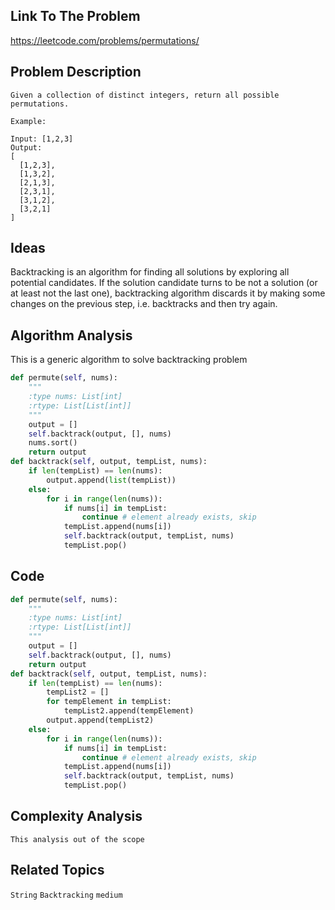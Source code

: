 ## Link To The Problem 
https://leetcode.com/problems/permutations/

## Problem Description

```
Given a collection of distinct integers, return all possible permutations.

Example:

Input: [1,2,3]
Output:
[
  [1,2,3],
  [1,3,2],
  [2,1,3],
  [2,3,1],
  [3,1,2],
  [3,2,1]
]

```

## Ideas

Backtracking is an algorithm for finding all solutions by exploring all potential candidates. 
If the solution candidate turns to be not a solution (or at least not the last one), backtracking 
algorithm discards it by making some changes on the previous step, i.e. backtracks and then try again.

## Algorithm Analysis
This is a generic algorithm to solve backtracking problem
```py
def permute(self, nums):
    """
    :type nums: List[int]
    :rtype: List[List[int]]
    """
    output = []
    self.backtrack(output, [], nums)
    nums.sort() 
    return output
def backtrack(self, output, tempList, nums):
    if len(tempList) == len(nums):
        output.append(list(tempList))
    else:
        for i in range(len(nums)):
            if nums[i] in tempList:
                continue # element already exists, skip
            tempList.append(nums[i]) 
            self.backtrack(output, tempList, nums)
            tempList.pop() 
```

## Code

```py
def permute(self, nums):
    """
    :type nums: List[int]
    :rtype: List[List[int]]
    """
    output = []
    self.backtrack(output, [], nums)
    return output
def backtrack(self, output, tempList, nums):
    if len(tempList) == len(nums):
        tempList2 = []
        for tempElement in tempList:
            tempList2.append(tempElement)
        output.append(tempList2)
    else:
        for i in range(len(nums)):
            if nums[i] in tempList:
                continue # element already exists, skip
            tempList.append(nums[i]) 
            self.backtrack(output, tempList, nums)
            tempList.pop() 
```

## Complexity Analysis
```
This analysis out of the scope
```
## Related Topics
```String``` ```Backtracking``` ```medium```





